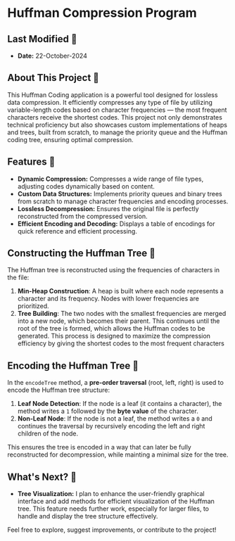 
# Huffman Compression Program

## Last Modified 📆
- **Date:** 22-October-2024

## About This Project 📘
This Huffman Coding application is a powerful tool designed for lossless data compression. It efficiently compresses any type of file by utilizing variable-length codes based on character frequencies — the most frequent characters receive the shortest codes. This project not only demonstrates technical proficiency but also showcases custom implementations of heaps and trees, built from scratch, to manage the priority queue and the Huffman coding tree, ensuring optimal compression.

## Features 🌟
- **Dynamic Compression:** Compresses a wide range of file types, adjusting codes dynamically based on content.
- **Custom Data Structures:** Implements priority queues and binary trees from scratch to manage character frequencies and encoding processes.
- **Lossless Decompression:** Ensures the original file is perfectly reconstructed from the compressed version.
- **Efficient Encoding and Decoding:** Displays a table of encodings for quick reference and efficient processing.


## Constructing the Huffman Tree 🌳
The Huffman tree is reconstructed using the frequencies of characters in the file:

1. **Min-Heap Construction**: A heap is built where each node represents a character and its frequency. Nodes with lower frequencies are prioritized.
2. **Tree Building**: The two nodes with the smallest frequencies are merged into a new node, which becomes their parent. This continues until the root of the tree is formed, which allows the Huffman codes to be generated.
This process is designed to maximize the compression efficiency by giving the shortest codes to the most frequent characters

## Encoding the Huffman Tree 🌱 
In the `encodeTree` method, a **pre-order traversal** (root, left, right) is used to encode the Huffman tree structure:

1. **Leaf Node Detection**: If the node is a leaf (it contains a character), the method writes a `1` followed by the **byte value** of the character.
2. **Non-Leaf Node**: If the node is not a leaf, the method writes a `0` and continues the traversal by recursively encoding the left and right children of the node.

This ensures the tree is encoded in a way that can later be fully reconstructed for decompression, while mainting a minimal size for the tree.


## What's Next? 🚀
- **Tree Visualization:** I plan to enhance the user-friendly graphical interface and add methods for efficient visualization of the Huffman tree. This feature needs further work, especially for larger files, to handle and display the tree structure effectively.


Feel free to explore, suggest improvements, or contribute to the project! 
